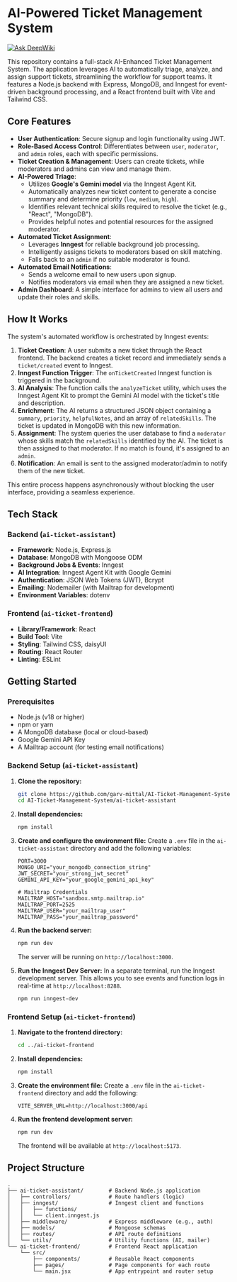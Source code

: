 # AI-Powered Ticket Management System

[![Ask DeepWiki](https://devin.ai/assets/askdeepwiki.png)](https://deepwiki.com/garv-mittal/AI-Ticket-Management-System)

This repository contains a full-stack AI-Enhanced Ticket Management System. The application leverages AI to automatically triage, analyze, and assign support tickets, streamlining the workflow for support teams. It features a Node.js backend with Express, MongoDB, and Inngest for event-driven background processing, and a React frontend built with Vite and Tailwind CSS.

## Core Features

*   **User Authentication**: Secure signup and login functionality using JWT.
*   **Role-Based Access Control**: Differentiates between `user`, `moderator`, and `admin` roles, each with specific permissions.
*   **Ticket Creation & Management**: Users can create tickets, while moderators and admins can view and manage them.
*   **AI-Powered Triage**:
    *   Utilizes **Google's Gemini model** via the Inngest Agent Kit.
    *   Automatically analyzes new ticket content to generate a concise summary and determine priority (`low`, `medium`, `high`).
    *   Identifies relevant technical skills required to resolve the ticket (e.g., "React", "MongoDB").
    *   Provides helpful notes and potential resources for the assigned moderator.
*   **Automated Ticket Assignment**:
    *   Leverages **Inngest** for reliable background job processing.
    *   Intelligently assigns tickets to moderators based on skill matching.
    *   Falls back to an `admin` if no suitable moderator is found.
*   **Automated Email Notifications**:
    *   Sends a welcome email to new users upon signup.
    *   Notifies moderators via email when they are assigned a new ticket.
*   **Admin Dashboard**: A simple interface for admins to view all users and update their roles and skills.

## How It Works

The system's automated workflow is orchestrated by Inngest events:

1.  **Ticket Creation**: A user submits a new ticket through the React frontend. The backend creates a ticket record and immediately sends a `ticket/created` event to Inngest.
2.  **Inngest Function Trigger**: The `onTicketCreated` Inngest function is triggered in the background.
3.  **AI Analysis**: The function calls the `analyzeTicket` utility, which uses the Inngest Agent Kit to prompt the Gemini AI model with the ticket's title and description.
4.  **Enrichment**: The AI returns a structured JSON object containing a `summary`, `priority`, `helpfulNotes`, and an array of `relatedSkills`. The ticket is updated in MongoDB with this new information.
5.  **Assignment**: The system queries the user database to find a `moderator` whose skills match the `relatedSkills` identified by the AI. The ticket is then assigned to that moderator. If no match is found, it's assigned to an `admin`.
6.  **Notification**: An email is sent to the assigned moderator/admin to notify them of the new ticket.

This entire process happens asynchronously without blocking the user interface, providing a seamless experience.

## Tech Stack

### Backend (`ai-ticket-assistant`)

*   **Framework**: Node.js, Express.js
*   **Database**: MongoDB with Mongoose ODM
*   **Background Jobs & Events**: Inngest
*   **AI Integration**: Inngest Agent Kit with Google Gemini
*   **Authentication**: JSON Web Tokens (JWT), Bcrypt
*   **Emailing**: Nodemailer (with Mailtrap for development)
*   **Environment Variables**: dotenv

### Frontend (`ai-ticket-frontend`)

*   **Library/Framework**: React
*   **Build Tool**: Vite
*   **Styling**: Tailwind CSS, daisyUI
*   **Routing**: React Router
*   **Linting**: ESLint

## Getting Started

### Prerequisites

*   Node.js (v18 or higher)
*   npm or yarn
*   A MongoDB database (local or cloud-based)
*   Google Gemini API Key
*   A Mailtrap account (for testing email notifications)

### Backend Setup (`ai-ticket-assistant`)

1.  **Clone the repository:**
    ```sh
    git clone https://github.com/garv-mittal/AI-Ticket-Management-System.git
    cd AI-Ticket-Management-System/ai-ticket-assistant
    ```

2.  **Install dependencies:**
    ```sh
    npm install
    ```

3.  **Create and configure the environment file:**
    Create a `.env` file in the `ai-ticket-assistant` directory and add the following variables:
    ```env
    PORT=3000
    MONGO_URI="your_mongodb_connection_string"
    JWT_SECRET="your_strong_jwt_secret"
    GEMINI_API_KEY="your_google_gemini_api_key"

    # Mailtrap Credentials
    MAILTRAP_HOST="sandbox.smtp.mailtrap.io"
    MAILTRAP_PORT=2525
    MAILTRAP_USER="your_mailtrap_user"
    MAILTRAP_PASS="your_mailtrap_password"
    ```

4.  **Run the backend server:**
    ```sh
    npm run dev
    ```
    The server will be running on `http://localhost:3000`.

5.  **Run the Inngest Dev Server:**
    In a separate terminal, run the Inngest development server. This allows you to see events and function logs in real-time at `http://localhost:8288`.
    ```sh
    npm run inngest-dev
    ```

### Frontend Setup (`ai-ticket-frontend`)

1.  **Navigate to the frontend directory:**
    ```sh
    cd ../ai-ticket-frontend
    ```

2.  **Install dependencies:**
    ```sh
    npm install
    ```

3.  **Create the environment file:**
    Create a `.env` file in the `ai-ticket-frontend` directory and add the following:
    ```env
    VITE_SERVER_URL=http://localhost:3000/api
    ```

4.  **Run the frontend development server:**
    ```sh
    npm run dev
    ```
    The frontend will be available at `http://localhost:5173`.

## Project Structure

```
.
├── ai-ticket-assistant/        # Backend Node.js application
│   ├── controllers/            # Route handlers (logic)
│   ├── inngest/                # Inngest client and functions
│   │   ├── functions/
│   │   └── client.inngest.js
│   ├── middleware/             # Express middleware (e.g., auth)
│   ├── models/                 # Mongoose schemas
│   ├── routes/                 # API route definitions
│   └── utils/                  # Utility functions (AI, mailer)
└── ai-ticket-frontend/         # Frontend React application
    └── src/
        ├── components/         # Reusable React components
        ├── pages/              # Page components for each route
        └── main.jsx            # App entrypoint and router setup
